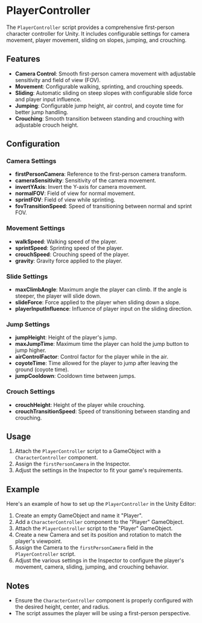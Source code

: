 # PlayerController

The `PlayerController` script provides a comprehensive first-person character controller for Unity. It includes configurable settings for camera movement, player movement, sliding on slopes, jumping, and crouching.

## Features

- **Camera Control**: Smooth first-person camera movement with adjustable sensitivity and field of view (FOV).
- **Movement**: Configurable walking, sprinting, and crouching speeds.
- **Sliding**: Automatic sliding on steep slopes with configurable slide force and player input influence.
- **Jumping**: Configurable jump height, air control, and coyote time for better jump handling.
- **Crouching**: Smooth transition between standing and crouching with adjustable crouch height.

## Configuration

### Camera Settings

- **firstPersonCamera**: Reference to the first-person camera transform.
- **cameraSensitivity**: Sensitivity of the camera movement.
- **invertYAxis**: Invert the Y-axis for camera movement.
- **normalFOV**: Field of view for normal movement.
- **sprintFOV**: Field of view while sprinting.
- **fovTransitionSpeed**: Speed of transitioning between normal and sprint FOV.

### Movement Settings

- **walkSpeed**: Walking speed of the player.
- **sprintSpeed**: Sprinting speed of the player.
- **crouchSpeed**: Crouching speed of the player.
- **gravity**: Gravity force applied to the player.

### Slide Settings

- **maxClimbAngle**: Maximum angle the player can climb. If the angle is steeper, the player will slide down.
- **slideForce**: Force applied to the player when sliding down a slope.
- **playerInputInfluence**: Influence of player input on the sliding direction.

### Jump Settings

- **jumpHeight**: Height of the player's jump.
- **maxJumpTime**: Maximum time the player can hold the jump button to jump higher.
- **airControlFactor**: Control factor for the player while in the air.
- **coyoteTime**: Time allowed for the player to jump after leaving the ground (coyote time).
- **jumpCooldown**: Cooldown time between jumps.

### Crouch Settings

- **crouchHeight**: Height of the player while crouching.
- **crouchTransitionSpeed**: Speed of transitioning between standing and crouching.

## Usage

1. Attach the `PlayerController` script to a GameObject with a `CharacterController` component.
2. Assign the `firstPersonCamera` in the Inspector.
3. Adjust the settings in the Inspector to fit your game's requirements.

## Example

Here's an example of how to set up the `PlayerController` in the Unity Editor:

1. Create an empty GameObject and name it "Player".
2. Add a `CharacterController` component to the "Player" GameObject.
3. Attach the `PlayerController` script to the "Player" GameObject.
4. Create a new Camera and set its position and rotation to match the player's viewpoint.
5. Assign the Camera to the `firstPersonCamera` field in the `PlayerController` script.
6. Adjust the various settings in the Inspector to configure the player's movement, camera, sliding, jumping, and crouching behavior.

## Notes

- Ensure the `CharacterController` component is properly configured with the desired height, center, and radius.
- The script assumes the player will be using a first-person perspective.
